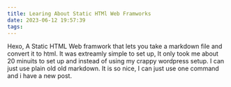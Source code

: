```yaml
---
title: Learing About Static HTMl Web Framworks
date: 2023-06-12 19:57:39
tags:
---
```

Hexo, A Static HTML Web framwork that lets you take a markdown file and convert it to html. It was extreamly simple to set up, It only took me about 20 minuits to set up and instead of using my crappy wordpress setup. I can just use plain old old markdown. It is so nice, I can just use one command and i have a new post.